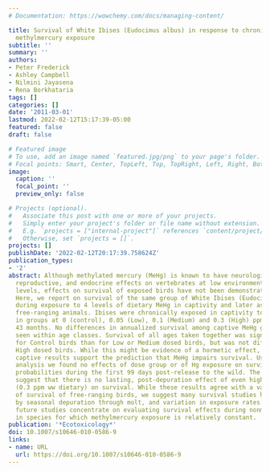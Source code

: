 ```yaml
---
# Documentation: https://wowchemy.com/docs/managing-content/

title: Survival of White Ibises (Eudocimus albus) in response to chronic experimental
  methylmercury exposure
subtitle: ''
summary: ''
authors:
- Peter Frederick
- Ashley Campbell
- Nilmini Jayasena
- Rena Borkhataria
tags: []
categories: []
date: '2011-03-01'
lastmod: 2022-02-12T15:17:39-05:00
featured: false
draft: false

# Featured image
# To use, add an image named `featured.jpg/png` to your page's folder.
# Focal points: Smart, Center, TopLeft, Top, TopRight, Left, Right, BottomLeft, Bottom, BottomRight.
image:
  caption: ''
  focal_point: ''
  preview_only: false

# Projects (optional).
#   Associate this post with one or more of your projects.
#   Simply enter your project's folder or file name without extension.
#   E.g. `projects = ["internal-project"]` references `content/project/deep-learning/index.md`.
#   Otherwise, set `projects = []`.
projects: []
publishDate: '2022-02-12T20:17:39.758624Z'
publication_types:
- '2'
abstract: Although methylated mercury (MeHg) is known to have neurological, immunological,
  reproductive, and endocrine effects on vertebrates at low environmental exposure
  levels, effects on survival of exposed birds have not been demonstrated in the wild.
  Here, we report on survival of the same group of White Ibises (Eudocimus albus)
  during exposure to 4 levels of dietary MeHg in captivity and later as depurated
  free-ranging animals. Ibises were chronically exposed in captivity to dietary MeHg
  in groups at 0 (control), 0.05 (Low), 0.1 (Medium) and 0.3 (High) ppm MeHg ww for
  43 months. No differences in annualized survival among captive MeHg groups were
  seen within age classes. Survival of all ages taken together was significantly lower
  for Control birds than for Low or Medium dosed birds, but was not different from
  High dosed birds. While this might be evidence of a hormetic effect, none of the
  captive results support the prediction that MeHg impairs survival. Using a mark-recapture
  analysis we found no effects of dose group or of Hg exposure on survival or resight
  probabilities during the first 99 days post-release to the wild. The latter results
  suggest that there is no lasting, post-depuration effect of even high MeHg exposure
  (0.3 ppm ww dietary) on survival. While these results agree with a variety of studies
  of survival of free-ranging birds, we suggest many survival studies have been confounded
  by seasonal depuration through molt, and variation in exposure rates. We suggest
  future studies concentrate on evaluating survival effects during nonmolting periods
  in species for which methylmercury exposure is relatively constant.
publication: '*Ecotoxicology*'
doi: 10.1007/s10646-010-0586-9
links:
- name: URL
  url: https://doi.org/10.1007/s10646-010-0586-9
---
```

